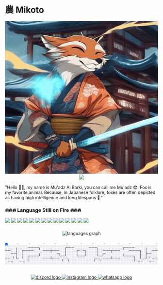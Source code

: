 # 農 Mikoto

<img src="IMG/Fox.gif" width="1080" height="" alt="GIF">

<div align="center">
  <img src="https://profile-counter.glitch.me/muadzalbarki/count.svg?"  />
</div>

"Hello 🙌🙌, my name is Mu'adz Al Barki, you can call me Mu'adz 😎. Fox is my favorite animal. Because, in Japanese folklore, foxes are often depicted as having high intelligence and long lifespans 🦊."

### 🔥🔥🔥 Language Still on Fire 🔥🔥🔥

<img src="https://img.shields.io/badge/HTML5-E34F26?style=for-the-badge&logo=html5&logoColor=white" /> <img src="https://img.shields.io/badge/PHP-777BB4?style=for-the-badge&logo=php&logoColor=white" /> <img src="https://img.shields.io/badge/Python-FFD43B?style=for-the-badge&logo=python&logoColor=blue" /> <img src="https://img.shields.io/badge/JavaScript-323330?style=for-the-badge&logo=javascript&logoColor=F7DF1E" /> <img src="https://img.shields.io/badge/CSS3-1572B6?style=for-the-badge&logo=css3&logoColor=white" /> <img src="https://img.shields.io/badge/Streamlit-FF4B4B?style=for-the-badge&logo=Streamlit&logoColor=white" /> <img src="https://img.shields.io/badge/Apache-D22128?style=for-the-badge&logo=Apache&logoColor=white" />
<img src="https://img.shields.io/badge/Bootstrap-563D7C?style=for-the-badge&logo=bootstrap&logoColor=white" /> <img src="https://img.shields.io/badge/Codeigniter-EF4223?style=for-the-badge&logo=codeigniter&logoColor=white" /> <img src="https://img.shields.io/badge/Jupyter-F37626.svg?&style=for-the-badge&logo=Jupyter&logoColor=white" /> <img src="https://img.shields.io/badge/Laravel-FF2D20?style=for-the-badge&logo=laravel&logoColor=white" /> <img src="https://img.shields.io/badge/Xampp-F37623?style=for-the-badge&logo=xampp&logoColor=white" /> <img src="https://img.shields.io/badge/Unity-100000?style=for-the-badge&logo=unity&logoColor=white" /> <img src="https://img.shields.io/badge/-Unreal%20Engine-313131?style=for-the-badge&logo=unreal-engine&logoColor=white" />

###

<div align="center">
  <img src="https://github-readme-stats.vercel.app/api/top-langs?username=muadzalbarki&locale=en&hide_title=false&layout=compact&card_width=320&langs_count=4&theme=codeSTACKr&hide_border=false&order=2" height="150" alt="languages graph"  />
</div>

###

<picture>
  <source media="(prefers-color-scheme: dark)" srcset="https://raw.githubusercontent.com/muadzalbarki/muadzalbarki/output/pacman-contribution-graph-dark.svg">
  <source media="(prefers-color-scheme: light)" srcset="https://raw.githubusercontent.com/muadzalbarki/muadzalbarki/output/pacman-contribution-graph.svg">
  <img alt="pacman contribution graph" src="https://raw.githubusercontent.com/muadzalbarki/muadzalbarki/output/pacman-contribution-graph.svg">
</picture>

###

<div align="center">
  <a href="https://discord.gg/see99fay" target="_blank">
    <img src="https://raw.githubusercontent.com/maurodesouza/profile-readme-generator/master/src/assets/icons/social/discord/default.svg" width="52" height="40" alt="discord logo"  />
  </a>
  <a href="https://www.instagram.com/mdzalbrki_/" target="_blank">
    <img src="https://raw.githubusercontent.com/maurodesouza/profile-readme-generator/master/src/assets/icons/social/instagram/default.svg" width="52" height="40" alt="instagram logo"  />
  </a>
  <a href="https://wa.me/6281358558195" target="_blank">
    <img src="https://raw.githubusercontent.com/maurodesouza/profile-readme-generator/master/src/assets/icons/social/whatsapp/default.svg" width="52" height="40" alt="whatsapp logo"  />
  </a>
</div>

###
